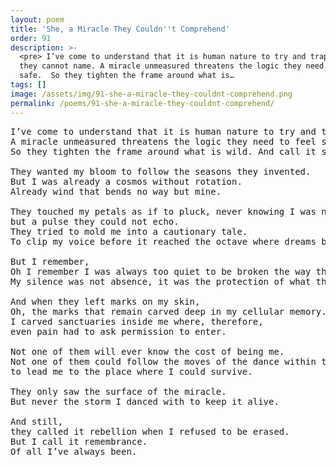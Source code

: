 ```yaml
---
layout: poem
title: 'She, a Miracle They Couldn''t Comprehend'
order: 91
description: >-
  <pre> I’ve come to understand that it is human nature to try and trap what
  they cannot name. A miracle unmeasured threatens the logic they need to feel
  safe.  So they tighten the frame around what is…
tags: []
image: /assets/img/91-she-a-miracle-they-couldnt-comprehend.png
permalink: /poems/91-she-a-miracle-they-couldnt-comprehend/
---
```


<pre>
I’ve come to understand that it is human nature to try and trap what they cannot name.
A miracle unmeasured threatens the logic they need to feel safe. 
So they tighten the frame around what is wild. And call it sin when it resists.

They wanted my bloom to follow the seasons they invented. 
But I was already a cosmos without rotation. 
Already wind that bends no way but mine.

They touched my petals as if to pluck, never knowing I was not a flower to be kept 
but a pulse they could not echo.
They tried to mold me into a cautionary tale. 
To clip my voice before it reached the octave where dreams become sound.

But I remember, 
Oh I remember I was always too quiet to be broken the way they hoped. 
My silence was not absence, it was the protection of what they were never meant to carry.

And when they left marks on my skin, 
Oh, the marks that remain carved deep in my cellular memory...
I carved sanctuaries inside me where, therefore, 
even pain had to ask permission to enter.

Not one of them will ever know the cost of being me.
Not one of them could follow the moves of the dance within the deepest layers of myself, 
to lead me to the place where I could survive.

They only saw the surface of the miracle. 
But never the storm I danced with to keep it alive.

And still, 
they called it rebellion when I refused to be erased.
But I call it remembrance.
Of all I’ve always been.
</pre>
